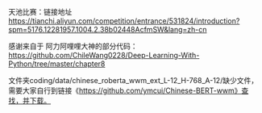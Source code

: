 天池比赛：链接地址 https://tianchi.aliyun.com/competition/entrance/531824/introduction?spm=5176.12281957.1004.2.38b02448AcfmSW&lang=zh-cn

感谢来自于 阿力阿哩哩大神的部分代码：
https://github.com/ChileWang0228/Deep-Learning-With-Python/tree/master/chapter8

文件夹coding/data/chinese_roberta_wwm_ext_L-12_H-768_A-12/缺少文件，需要大家自行到链接《https://github.com/ymcui/Chinese-BERT-wwm》查找，并下载。


